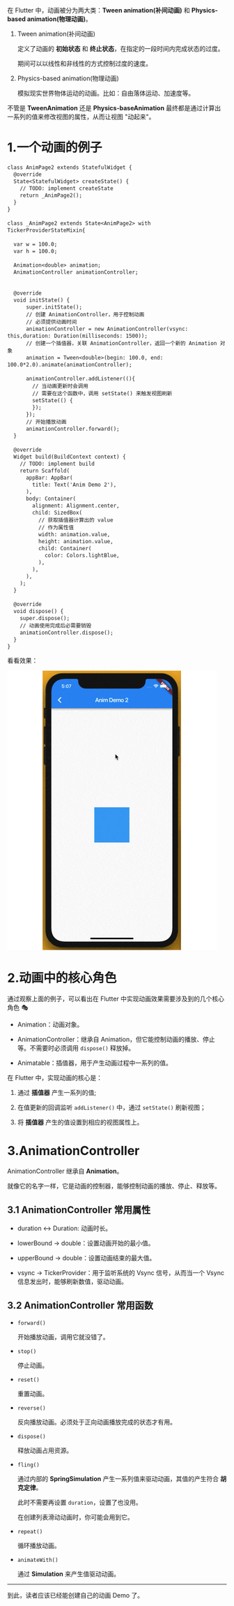 在 Flutter 中，动画被分为两大类：**Tween animation(补间动画)** 和 **Physics-based animation(物理动画)**。  


1. Tween animation(补间动画)  

    定义了动画的 **初始状态** 和 **终止状态**，在指定的一段时间内完成状态的过度。  

    期间可以以线性和非线性的方式控制过度的速度。  
    
    
 2. Physics-based animation(物理动画)  
    
    模拟现实世界物体运动的动画。比如：自由落体运动、加速度等。
    
    

不管是 **TweenAnimation** 还是 **Physics-baseAnimation** 
最终都是通过计算出一系列的值来修改视图的属性，从而让视图 "动起来"。  


# 1.一个动画的例子  

```
class AnimPage2 extends StatefulWidget {
  @override
  State<StatefulWidget> createState() {
    // TODO: implement createState
    return _AnimPage2();
  }
}

class _AnimPage2 extends State<AnimPage2> with TickerProviderStateMixin{

  var w = 100.0;
  var h = 100.0;

  Animation<double> animation;
  AnimationController animationController;


  @override
  void initState() {
      super.initState();
      // 创建 AnimationController，用于控制动画
      // 必须提供动画时间
      animationController = new AnimationController(vsync: this,duration: Duration(milliseconds: 1500));
      // 创建一个插值器，关联 AnimationController，返回一个新的 Animation 对象
      animation = Tween<double>(begin: 100.0, end: 100.0*2.0).animate(animationController);

      animationController.addListener((){
        // 当动画更新时会调用
        // 需要在这个函数中，调用 setState() 来触发视图刷新
        setState(() {
        });
      });
      // 开始播放动画
      animationController.forward();
  }

  @override
  Widget build(BuildContext context) {
    // TODO: implement build
    return Scaffold(
      appBar: AppBar(
        title: Text('Anim Demo 2'),
      ),
      body: Container(
        alignment: Alignment.center,
        child: SizedBox(
          // 获取插值器计算出的 value
          // 作为属性值
          width: animation.value,
          height: animation.value,
          child: Container(
            color: Colors.lightBlue,
          ),
        ),
      ),
    );
  }

  @override
  void dispose() {
    super.dispose();
    // 动画使用完成后必需要销毁
    animationController.dispose();
  }
}
```  

看看效果：  

![](https://raw.githubusercontent.com/chenBingX/img/master/Flutter/AnimDemo1.gif)  

# 2.动画中的核心角色

通过观察上面的例子，可以看出在 Flutter 中实现动画效果需要涉及到的几个核心角色 🎭  

- Animation：动画对象。  

- AnimationController：继承自
  Animation，但它能控制动画的播放、停止等。不需要时必须调用 `dispose()` 释放掉。

- Animatable：插值器，用于产生动画过程中一系列的值。


在 Flutter 中，实现动画的核心是： 

1. 通过 **插值器** 产生一系列的值; 

2. 在值更新的回调监听 `addListener()` 中，通过 `setState()` 刷新视图； 

3. 将 **插值器** 产生的值设置到相应的视图属性上。  

# 3.AnimationController

AnimationController 继承自 **Animation**。  

就像它的名字一样，它是动画的控制器，能够控制动画的播放、停止、释放等。  

## 3.1 AnimationController 常用属性

- duration ↔ Duration: 动画时长。  

- lowerBound → double：设置动画开始的最小值。

- upperBound → double：设置动画结束的最大值。  

- vsync → TickerProvider：用于监听系统的 Vsync 信号，从而当一个 Vsync
  信息发出时，能够刷新数值，驱动动画。  
  
## 3.2 AnimationController 常用函数 

- `forward()`  
    
    开始播放动画，调用它就没错了。  
    
- `stop()`  
    
    停止动画。  
    
- `reset()`  
    
    重置动画。  
    
- `reverse()`  
    
    反向播放动画。必须处于正向动画播放完成的状态才有用。  
    
- `dispose()`  
    
    释放动画占用资源。
    
- `fling()`  
    
    通过内部的 **SpringSimulation** 产生一系列值来驱动动画，其值的产生符合 **胡克定律**。  
    
    此时不需要再设置 `duration`，设置了也没用。  
    
    在创建列表滑动动画时，你可能会用到它。
    
    
- `repeat()`  
    
    循环播放动画。
    
- `animateWith()`
    
    通过 **Simulation** 来产生值驱动动画。  
    
    
---

到此，读者应该已经能创建自己的动画 Demo 了。  
 